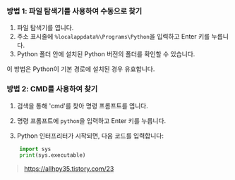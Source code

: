 ### 방법 1: 파일 탐색기를 사용하여 수동으로 찾기

1. 파일 탐색기를 엽니다.
2. 주소 표시줄에 `%localappdata%\Programs\Python`을 입력하고 Enter 키를 누릅니다.
3. Python 폴더 안에 설치된 Python 버전의 폴더를 확인할 수 있습니다.

이 방법은 Python이 기본 경로에 설치된 경우 유효합니다.

### 방법 2: CMD를 사용하여 찾기

1. 검색을 통해 'cmd'를 찾아 명령 프롬프트를 엽니다.
    
2. 명령 프롬프트에 `python`을 입력하고 Enter 키를 누릅니다.
    
3. Python 인터프리터가 시작되면, 다음 코드를 입력합니다:
```python
    import sys 
    print(sys.executable)
```

> https://allhpy35.tistory.com/23
